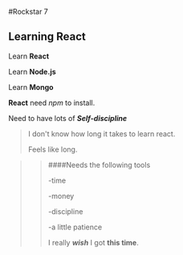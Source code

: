 #Rockstar 7
## Learning React
Learn **React**

Learn **Node.js**

Learn **Mongo**

**React** need *npm* to install.
 
 
 Need to have lots of ***Self-discipline***
 
 >I don't know how long it takes to learn react.
 >
 >Feels like long.
 
 >>####Needs the following tools 
 >>
 >>
 >>-time
 >>
 >>-money
 >>
 >>-discipline
 >>
 >>-a little patience
 >>
 >>
 >>I really ***wish*** I got **this time**.
